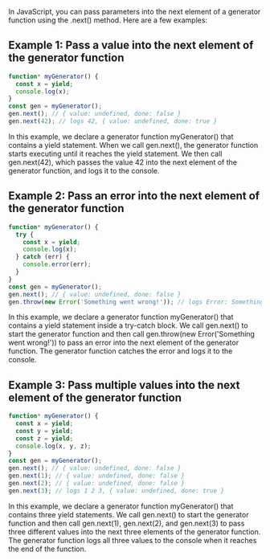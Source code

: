 In JavaScript, you can pass parameters into the next element of a generator function using the .next() method. Here are a few examples:

 ## Example 1: Pass a value into the next element of the generator function

 ```javascript
 function* myGenerator() {
   const x = yield;
   console.log(x);
 }
 const gen = myGenerator();
 gen.next(); // { value: undefined, done: false }
 gen.next(42); // logs 42, { value: undefined, done: true }
 ```

 In this example, we declare a generator function myGenerator() that contains a yield statement. When we call gen.next(), the generator function starts executing until it reaches the yield statement. We then call gen.next(42), which passes the value 42 into the next element of the generator function, and logs it to the console.


 ## Example 2: Pass an error into the next element of the generator function

 ```javascript
 function* myGenerator() {
   try {
     const x = yield;
     console.log(x);
   } catch (err) {
     console.error(err);
   }
 }
 const gen = myGenerator();
 gen.next(); // { value: undefined, done: false }
 gen.throw(new Error('Something went wrong!')); // logs Error: Something went wrong!, { value: undefined, done: true }
 ```

 In this example, we declare a generator function myGenerator() that contains a yield statement inside a try-catch block. We call gen.next() to start the generator function and then call gen.throw(new Error('Something went wrong!')) to pass an error into the next element of the generator function. The generator function catches the error and logs it to the console.

 ## Example 3: Pass multiple values into the next element of the generator function

 ```javascript
 function* myGenerator() {
   const x = yield;
   const y = yield;
   const z = yield;
   console.log(x, y, z);
 }
 const gen = myGenerator();
 gen.next(); // { value: undefined, done: false }
 gen.next(1); // { value: undefined, done: false }
 gen.next(2); // { value: undefined, done: false }
 gen.next(3); // logs 1 2 3, { value: undefined, done: true }
 ```
 In this example, we declare a generator function myGenerator() that contains three yield statements. We call gen.next() to start the generator function and then call gen.next(1), gen.next(2), and gen.next(3) to pass three different values into the next three elements of the generator function. The generator function logs all three values to the console when it reaches the end of the function.